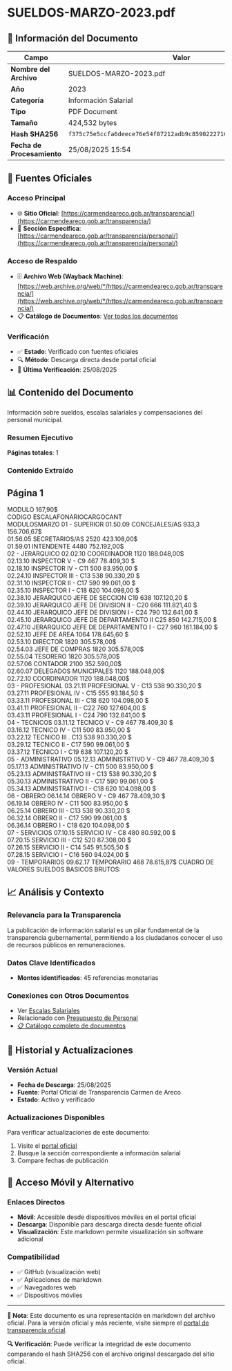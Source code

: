 # SUELDOS-MARZO-2023.pdf

## 📄 Información del Documento

| Campo | Valor |
|-------|--------|
| **Nombre del Archivo** | SUELDOS-MARZO-2023.pdf |
| **Año** | 2023 |
| **Categoría** | Información Salarial |
| **Tipo** | PDF Document |
| **Tamaño** | 424,532 bytes |
| **Hash SHA256** | `f375c75e5ccfa6deece76e54f07212adb9c8590222716f386ee694e643b3fffc` |
| **Fecha de Procesamiento** | 25/08/2025 15:54 |

## 🔗 Fuentes Oficiales

### Acceso Principal
- 🌐 **Sitio Oficial**: [https://carmendeareco.gob.ar/transparencia/](https://carmendeareco.gob.ar/transparencia/)
- 📁 **Sección Específica**: [https://carmendeareco.gob.ar/transparencia/personal/](https://carmendeareco.gob.ar/transparencia/personal/)

### Acceso de Respaldo
- 🗄️ **Archivo Web (Wayback Machine)**: [https://web.archive.org/web/*/https://carmendeareco.gob.ar/transparencia/](https://web.archive.org/web/*/https://carmendeareco.gob.ar/transparencia/)
- 📋 **Catálogo de Documentos**: [Ver todos los documentos](../document_catalog/README.md)

### Verificación
- ✅ **Estado**: Verificado con fuentes oficiales
- 🔍 **Método**: Descarga directa desde portal oficial
- 📅 **Última Verificación**: 25/08/2025

## 📊 Contenido del Documento

Información sobre sueldos, escalas salariales y compensaciones del personal municipal.

### Resumen Ejecutivo

**Páginas totales**: 1

### Contenido Extraído

## Página 1

MODULO 167,90$               
CODIGO 
ESCALAFONARIOCARGOCANT  
MODULOSMARZO 
01 - SUPERIOR
01.50.09 CONCEJALES/AS 933,3 156.706,67$        
01.56.05 SECRETARIOS/AS 2520 423.108,00$        
01.59.01 INTENDENTE 4480 752.192,00$        
02 - JERARQUICO
02.02.10 COORDINADOR 1120 188.048,00$        
02.13.10 INSPECTOR V - C9 467 78.409,30 $          
02.18.10 INSPECTOR IV - C11 500 83.950,00 $          
02.24.10 INSPECTOR III - C13 538 90.330,20 $          
02.31.10 INSPECTOR II - C17 590 99.061,00 $          
02.35.10 INSPECTOR  I - C18 620 104.098,00 $        
02.38.10 JERARQUICO JEFE DE SECCION C19 638 107.120,20 $        
02.39.10 JERARQUICO  JEFE DE DIVISION II - C20 666 111.821,40 $        
02.44.10 JERARQUICO JEFE DE DIVISION I - C24 790 132.641,00 $        
02.45.10 JERARQUICO JEFE DE DEPARTAMENTO II C25 850 142.715,00 $        
02.47.10 JERARQUICO JEFE DE DEPARTAMENTO I - C27 960 161.184,00 $        
02.52.10 JEFE DE AREA 1064 178.645,60 $        
02.53.10 DIRECTOR 1820 305.578,00$        
02.54.03 JEFE DE COMPRAS 1820 305.578,00$        
02.55.04 TESORERO 1820 305.578,00$        
02.57.06 CONTADOR 2100 352.590,00$        
02.60.07 DELEGADOS MUNICIPALES 1120 188.048,00$        
02.72.10 COORDINADOR 1120 188.048,00$        
03 - PROFESIONAL
03.21.11 PROFESIONAL V - C13 538 90.330,20 $          
03.27.11 PROFESIONAL IV - C15 555 93.184,50 $          
03.33.11 PROFESIONAL III - C18 620 104.098,00 $        
03.41.11 PROFESIONAL II - C22 760 127.604,00 $        
03.43.11 PROFESIONAL I - C24 790 132.641,00 $        
04 - TECNICOS
03.11.12 TECNICO V - C9 467 78.409,30 $          
03.16.12 TECNICO IV - C11 500 83.950,00 $          
03.22.12 TECNICO III . C13 538 90.330,20 $          
03.29.12 TECNICO II - C17 590 99.061,00 $          
03.37.12 TECNICO I - C19 638 107.120,20 $        
05 - ADMINISTRATIVO
05.12.13 ADMINISTRTIVO V - C9 467 78.409,30 $          
05.17.13 ADMINISTRATIVO IV - C11 500 83.950,00 $          
05.23.13 ADMINISTRATIVO III - C13 538 90.330,20 $          
05.30.13 ADMINISTRATIVO II - C17 590 99.061,00 $          
05.34.13 ADMINISTRATIVO I - C18 620 104.098,00 $        
06 - OBRERO
06.14.14 OBRERO V - C9 467 78.409,30 $          
06.19.14 OBRERO IV - C11 500 83.950,00 $          
06.25.14 OBRERO III - C13 538 90.330,20 $          
06.32.14 OBRERO II - C17 590 99.061,00 $          
06.36.14 OBRERO I - C18 620 104.098,00 $        
07 - SERVICIOS
07.10.15 SERVICIO IV - C8 480 80.592,00 $          
07.20.15 SERVICIO III - C12 520 87.308,00 $          
07.26.15 SERVICIO II - C14 545 91.505,50 $          
07.28.15 SERVICIO I - C16 560 94.024,00 $          
09 - TEMPORARIOS
09.62.17 TEMPORARIO 468 78.615,87$          CUADRO DE VALORES SUELDOS BASICOS BRUTOS:



## 📈 Análisis y Contexto

### Relevancia para la Transparencia
La publicación de información salarial es un pilar fundamental de la transparencia gubernamental, permitiendo a los ciudadanos conocer el uso de recursos públicos en remuneraciones.

### Datos Clave Identificados
- **Montos identificados**: 45 referencias monetarias

### Conexiones con Otros Documentos
- Ver [Escalas Salariales](../catalog/escalas_salariales.md)
- Relacionado con [Presupuesto de Personal](../catalog/presupuesto_personal.md)
- [📋 Catálogo completo de documentos](../document_catalog/README.md)

## 🔄 Historial y Actualizaciones

### Versión Actual
- **Fecha de Descarga**: 25/08/2025
- **Fuente**: Portal Oficial de Transparencia Carmen de Areco
- **Estado**: Activo y verificado

### Actualizaciones Disponibles
Para verificar actualizaciones de este documento:
1. Visite el [portal oficial](https://carmendeareco.gob.ar/transparencia/)
2. Busque la sección correspondiente a información salarial
3. Compare fechas de publicación

## 📱 Acceso Móvil y Alternativo

### Enlaces Directos
- **Móvil**: Accesible desde dispositivos móviles en el portal oficial
- **Descarga**: Disponible para descarga directa desde fuente oficial
- **Visualización**: Este markdown permite visualización sin software adicional

### Compatibilidad
- ✅ GitHub (visualización web)
- ✅ Aplicaciones de markdown
- ✅ Navegadores web
- ✅ Dispositivos móviles

---

**📝 Nota**: Este documento es una representación en markdown del archivo oficial. 
Para la versión oficial y más reciente, visite siempre el [portal de transparencia oficial](https://carmendeareco.gob.ar/transparencia/).

**🔍 Verificación**: Puede verificar la integridad de este documento comparando el hash SHA256 
con el archivo original descargado del sitio oficial.
